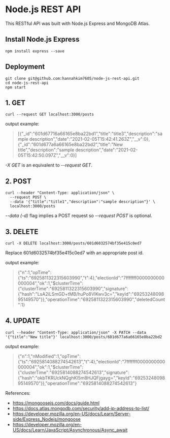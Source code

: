 # Node.js REST API
This RESTful API was built with Node.js Express and MongoDB Atlas.

## Install Node.js Express
```
npm install express --save
```

## Deployment
```
git clone git@github.com:hannahkim7605/node-js-rest-api.git
cd node-js-rest-api
npm start
```


## 1. GET
```
curl --request GET localhost:3000/posts
```

output example:

> [{"_id":"601d67716a66165e8ba22bd1","title":"title3","description":"sample description","date":"2021-02-05T15:42:41.263Z","__v":0},{"_id":"601d677a6a66165e8ba22bd2","title":"New title","description":"sample description","date":"2021-02-05T15:42:50.097Z","__v":0}]

*-X GET* is an equivalent to *--request GET*.

## 2. POST
```
curl --header "Content-Type: application/json" \
  --request POST \
  --data '{"title":"title1","description":"sample description"}' \
  localhost:3000/posts
```

*--data (-d)* flag implies a POST request so *--request POST* is optional.



## 3. DELETE
```
curl -X DELETE localhost:3000/posts/601d6032574bf35e415c0ed7
```

Replace 601d6032574bf35e415c0ed7 with an appropriate post id.

output example:

> {"n":1,"opTime":{"ts":"6925811322315603990","t":4},"electionId":"7fffffff0000000000000004","ok":1,"$clusterTime":{"clusterTime":"6925811322315603990","signature":{"hash":"LsA2iLSmGD+tMB/huPo8VlKwv3c=","keyId":"6925324809895149570"}},"operationTime":"6925811322315603990","deletedCount":1}



## 4. UPDATE
```
curl --header "Content-Type: application/json" -X PATCH --data '{"title":"New title"}' localhost:3000/posts/601d677a6a66165e8ba22bd2
```

output example:

> {"n":1,"nModified":1,"opTime":{"ts":"6925814088274542613","t":4},"electionId":"7fffffff0000000000000004","ok":1,"$clusterTime":{"clusterTime":"6925814088274542613","signature":{"hash":"okbTKRUckNQghKl5m8HJQFjgayg=","keyId":"6925324809895149570"}},"operationTime":"6925814088274542613"}



References:
- https://mongoosejs.com/docs/guide.html
- https://docs.atlas.mongodb.com/security/add-ip-address-to-list/
- https://developer.mozilla.org/en-US/docs/Learn/Server-side/Express_Nodejs/mongoose
- https://developer.mozilla.org/en-US/docs/Learn/JavaScript/Asynchronous/Async_await